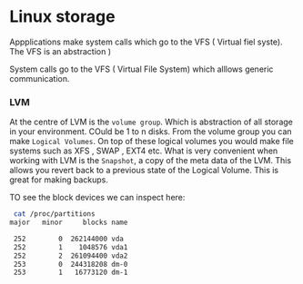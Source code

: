 # Linux storage
Appplications make system calls which go to the VFS ( Virtual fiel syste). The VFS is an abstraction )



System calls go to the VFS ( Virtual File System) which alllows generic communication.

### LVM 
At the centre of LVM is the `volume group`. Which is abstraction of all storage in your environment. COuld be 1 to n disks. From the volume group you can make `Logical Volumes`. On top of these logical volumes you would make file systems such as XFS , SWAP , EXT4 etc. What is very convenient when working with LVM is the `Snapshot`, a copy of the meta data of the LVM. This allows you revert back to a previous state of the Logical Volume. This is great for making backups. 

TO see the block devices we can inspect here:
```sh
 cat /proc/partitions
major   minor     blocks name

 252        0  262144000 vda
 252        1    1048576 vda1
 252        2  261094400 vda2
 253        0  244318208 dm-0
 253        1   16773120 dm-1
```
